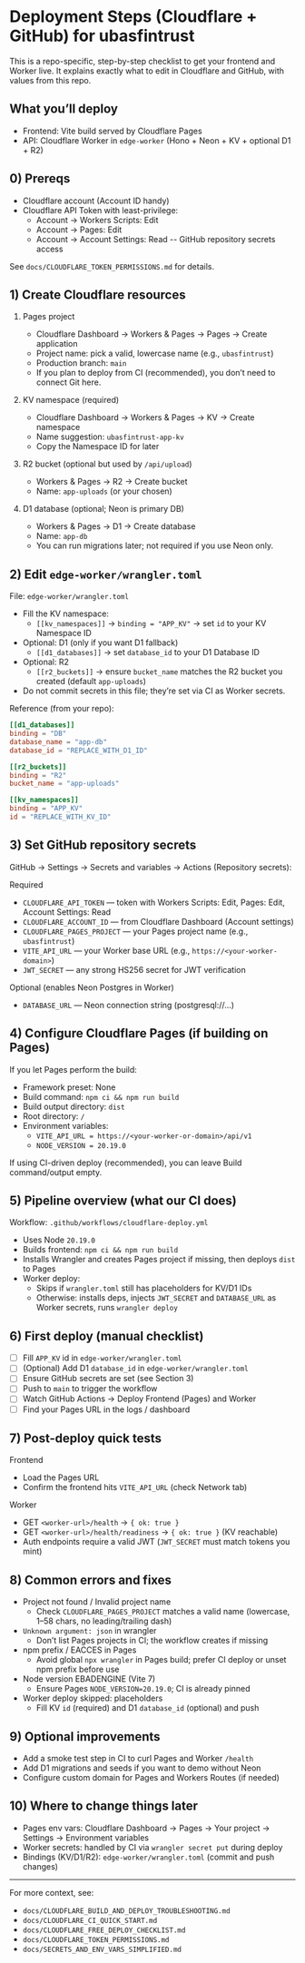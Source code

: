 # Deployment Steps (Cloudflare + GitHub) for ubasfintrust

This is a repo-specific, step-by-step checklist to get your frontend and Worker live. It explains exactly what to edit in Cloudflare and GitHub, with values from this repo.

## What you’ll deploy

- Frontend: Vite build served by Cloudflare Pages
- API: Cloudflare Worker in `edge-worker` (Hono + Neon + KV + optional D1 + R2)

## 0) Prereqs

- Cloudflare account (Account ID handy)
- Cloudflare API Token with least-privilege:
  - Account → Workers Scripts: Edit
  - Account → Pages: Edit
  - Account → Account Settings: Read
-- GitHub repository secrets access

See `docs/CLOUDFLARE_TOKEN_PERMISSIONS.md` for details.

## 1) Create Cloudflare resources

1. Pages project
   - Cloudflare Dashboard → Workers & Pages → Pages → Create application
   - Project name: pick a valid, lowercase name (e.g., `ubasfintrust`)
   - Production branch: `main`
   - If you plan to deploy from CI (recommended), you don’t need to connect Git here.

2. KV namespace (required)
   - Cloudflare Dashboard → Workers & Pages → KV → Create namespace
   - Name suggestion: `ubasfintrust-app-kv`
   - Copy the Namespace ID for later

3. R2 bucket (optional but used by `/api/upload`)
   - Workers & Pages → R2 → Create bucket
   - Name: `app-uploads` (or your chosen)

4. D1 database (optional; Neon is primary DB)
   - Workers & Pages → D1 → Create database
   - Name: `app-db`
   - You can run migrations later; not required if you use Neon only.

## 2) Edit `edge-worker/wrangler.toml`

File: `edge-worker/wrangler.toml`

- Fill the KV namespace:
  - `[[kv_namespaces]]` → `binding = "APP_KV"` → set `id` to your KV Namespace ID
- Optional: D1 (only if you want D1 fallback)
  - `[[d1_databases]]` → set `database_id` to your D1 Database ID
- Optional: R2
  - `[[r2_buckets]]` → ensure `bucket_name` matches the R2 bucket you created (default `app-uploads`)
- Do not commit secrets in this file; they’re set via CI as Worker secrets.

Reference (from your repo):

```toml
[[d1_databases]]
binding = "DB"
database_name = "app-db"
database_id = "REPLACE_WITH_D1_ID"

[[r2_buckets]]
binding = "R2"
bucket_name = "app-uploads"

[[kv_namespaces]]
binding = "APP_KV"
id = "REPLACE_WITH_KV_ID"
```

## 3) Set GitHub repository secrets

GitHub → Settings → Secrets and variables → Actions (Repository secrets):

Required

- `CLOUDFLARE_API_TOKEN` — token with Workers Scripts: Edit, Pages: Edit, Account Settings: Read
- `CLOUDFLARE_ACCOUNT_ID` — from Cloudflare Dashboard (Account settings)
- `CLOUDFLARE_PAGES_PROJECT` — your Pages project name (e.g., `ubasfintrust`)
- `VITE_API_URL` — your Worker base URL (e.g., `https://<your-worker-domain>`)
- `JWT_SECRET` — any strong HS256 secret for JWT verification

Optional (enables Neon Postgres in Worker)

- `DATABASE_URL` — Neon connection string (postgresql://...)

## 4) Configure Cloudflare Pages (if building on Pages)

If you let Pages perform the build:

- Framework preset: None
- Build command: `npm ci && npm run build`
- Build output directory: `dist`
- Root directory: `/`
- Environment variables:
  - `VITE_API_URL = https://<your-worker-or-domain>/api/v1`
  - `NODE_VERSION = 20.19.0`

If using CI-driven deploy (recommended), you can leave Build command/output empty.

## 5) Pipeline overview (what our CI does)

Workflow: `.github/workflows/cloudflare-deploy.yml`

- Uses Node `20.19.0`
- Builds frontend: `npm ci && npm run build`
- Installs Wrangler and creates Pages project if missing, then deploys `dist` to Pages
- Worker deploy:
  - Skips if `wrangler.toml` still has placeholders for KV/D1 IDs
  - Otherwise: installs deps, injects `JWT_SECRET` and `DATABASE_URL` as Worker secrets, runs `wrangler deploy`

## 6) First deploy (manual checklist)

- [ ] Fill `APP_KV` id in `edge-worker/wrangler.toml`
- [ ] (Optional) Add D1 `database_id` in `edge-worker/wrangler.toml`
- [ ] Ensure GitHub secrets are set (see Section 3)
- [ ] Push to `main` to trigger the workflow
- [ ] Watch GitHub Actions → Deploy Frontend (Pages) and Worker
- [ ] Find your Pages URL in the logs / dashboard

## 7) Post-deploy quick tests

Frontend

- Load the Pages URL
- Confirm the frontend hits `VITE_API_URL` (check Network tab)

Worker

- GET `<worker-url>/health` → `{ ok: true }`
- GET `<worker-url>/health/readiness` → `{ ok: true }` (KV reachable)
- Auth endpoints require a valid JWT (`JWT_SECRET` must match tokens you mint)

## 8) Common errors and fixes

- Project not found / Invalid project name
  - Check `CLOUDFLARE_PAGES_PROJECT` matches a valid name (lowercase, 1–58 chars, no leading/trailing dash)
- `Unknown argument: json` in wrangler
  - Don’t list Pages projects in CI; the workflow creates if missing
- npm prefix / EACCES in Pages
  - Avoid global `npx wrangler` in Pages build; prefer CI deploy or unset npm prefix before use
- Node version EBADENGINE (Vite 7)
  - Ensure Pages `NODE_VERSION=20.19.0`; CI is already pinned
- Worker deploy skipped: placeholders
  - Fill KV `id` (required) and D1 `database_id` (optional) and push

## 9) Optional improvements

- Add a smoke test step in CI to curl Pages and Worker `/health`
- Add D1 migrations and seeds if you want to demo without Neon
- Configure custom domain for Pages and Workers Routes (if needed)

## 10) Where to change things later

- Pages env vars: Cloudflare Dashboard → Pages → Your project → Settings → Environment variables
- Worker secrets: handled by CI via `wrangler secret put` during deploy
- Bindings (KV/D1/R2): `edge-worker/wrangler.toml` (commit and push changes)

---
For more context, see:

- `docs/CLOUDFLARE_BUILD_AND_DEPLOY_TROUBLESHOOTING.md`
- `docs/CLOUDFLARE_CI_QUICK_START.md`
- `docs/CLOUDFLARE_FREE_DEPLOY_CHECKLIST.md`
- `docs/CLOUDFLARE_TOKEN_PERMISSIONS.md`
- `docs/SECRETS_AND_ENV_VARS_SIMPLIFIED.md`
